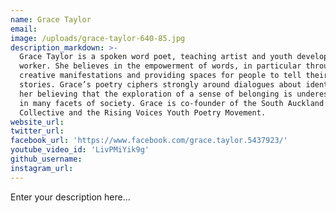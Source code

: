 ```yaml
---
name: Grace Taylor
email:
image: /uploads/grace-taylor-640-85.jpg
description_markdown: >-
  Grace Taylor is a spoken word poet, teaching artist and youth development
  worker. She believes in the empowerment of words, in particular through
  creative manifestations and providing spaces for people to tell their own
  stories. Grace’s poetry ciphers strongly around dialogues about identity, with
  her believing that the exploration of a sense of belonging is underestimated
  in many facets of society. Grace is co-founder of the South Auckland Poets
  Collective and the Rising Voices Youth Poetry Movement.
website_url:
twitter_url:
facebook_url: 'https://www.facebook.com/grace.taylor.5437923/'
youtube_video_id: 'LivPMiYik9g'
github_username:
instagram_url:
---
```


Enter your description here...
